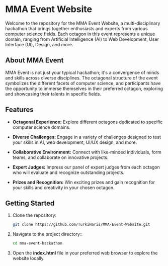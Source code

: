 # MMA Event Website

Welcome to the repository for the MMA Event Website, a multi-disciplinary hackathon that brings together enthusiasts and experts from various computer science fields. Each octagon in this event represents a unique domain, ranging from Artificial Intelligence (AI) to Web Development, User Interface (UI), Design, and more.

## About MMA Event 

MMA Event is not just your typical hackathon; it's a convergence of minds and skills across diverse disciplines. The octagonal structure of the event symbolizes the different facets of computer science, and participants have the opportunity to immerse themselves in their preferred octagon, exploring and showcasing their talents in specific fields.

## Features

- **Octagonal Experience:** Explore different octagons dedicated to specific computer science domains.
  
- **Diverse Challenges:** Engage in a variety of challenges designed to test your skills in AI, web development, UI/UX design, and more.

- **Collaborative Environment:** Connect with like-minded individuals, form teams, and collaborate on innovative projects.

- **Expert Judges:** Impress our panel of expert judges from each octagon who will evaluate and recognize outstanding projects.

- **Prizes and Recognition:** Win exciting prizes and gain recognition for your skills and creativity in your chosen octagon.

## Getting Started

1. Clone the repository:

   ```bash
   git clone https://github.com/TurkiHaris/MMA-Event-Website.git

2. Navigate to the project directory::

   ```bash
   cd mma-event-hackathon

3. Open the **index.html** file in your preferred web browser to explore the website locally.
   

